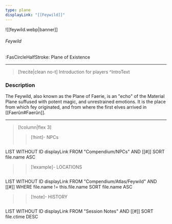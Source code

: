 ```yaml
---
type: plane
displayLink: "[[Feywild]]"
---
```


![[feywild.webp|banner]]
###### Feywild
<span class="sub2">:FasCircleHalfStroke: Plane of Existence</span>
___

>[!recite|clean no-t]
>	Introduction for players
>^IntroText

### Description
The Feywild, also known as the Plane of Faerie, is an "echo" of the Material Plane suffused with potent magic, and unrestrained emotions.  It is the place from which fey originated, and from where the first elves arrived in [[Faerûn#Faerûn]].

---

> [!column|flex 3]
>> [!hint]-  NPCs
>>```dataview
LIST WITHOUT ID displayLink
FROM "Compendium/NPCs" AND [[#]]
SORT file.name ASC
>
>> [!example]- LOCATIONS
>>```dataview
LIST WITHOUT ID displayLink
FROM "Compendium/Atlas/Feywild" AND [[#]]
WHERE file.name != this.file.name
SORT file.name ASC
>
>> [!note]- HISTORY
>>```dataview
LIST WITHOUT ID displayLink
FROM "Session Notes" AND [[#]]
SORT file.ctime DESC
